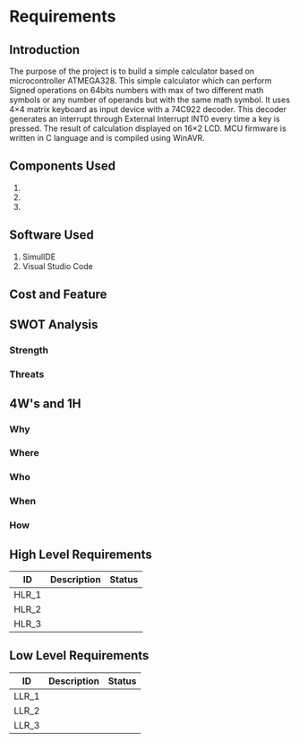 # Requirements

## Introduction

The purpose of the project is to build a simple calculator based on microcontroller ATMEGA328. This simple calculator which can perform Signed operations on 64bits numbers with max of two different math symbols or any number of operands but with the same math symbol. It uses 4×4 matrix keyboard as input device with a 74C922 decoder. This decoder generates an interrupt through External Interrupt INT0 every time a key is pressed. The result of calculation displayed on 16×2 LCD. MCU firmware is written in C language and is compiled using WinAVR.

## Components Used

1. 
2.
3.

## Software Used

1. SimulIDE
2. Visual Studio Code

## Cost and Feature

## SWOT Analysis

### Strength

### Threats

## 4W's and 1H

### Why

### Where

### Who

### When

### How

## High Level Requirements
| ID | Description | Status |
|---|---|---|
| HLR_1 |   |      |
| HLR_2 |   |      |
| HLR_3 |   |      |

## Low Level Requirements
| ID | Description | Status |
|---|---|---|
| LLR_1 |   |      |
| LLR_2 |   |      |
| LLR_3 |   |      |
